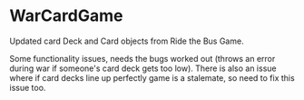 # WarCardGame

Updated card Deck and Card objects from Ride the Bus Game.

Some functionality issues, needs the bugs worked out (throws an error during war if someone's card deck gets too low).
There is also an issue where if card decks line up perfectly game is a stalemate, so need to fix this issue too. 

